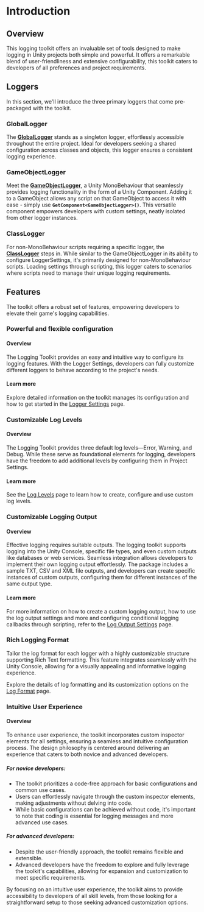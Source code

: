 # Introduction

## Overview

This logging toolkit offers an invaluable set of tools designed to make logging in Unity projects both simple and powerful. It offers a remarkable blend of user-friendliness and extensive configurability, this toolkit caters to developers of all preferences and project requirements.

## Loggers

In this section, we'll introduce the three primary loggers that come pre-packaged with the toolkit.

### GlobalLogger

The __[GlobalLogger](loggers/global-logger.md)__ stands as a singleton logger, effortlessly accessible throughout the entire project. Ideal for developers seeking a shared configuration across classes and objects, this logger ensures a consistent logging experience.

### GameObjectLogger

Meet the __[GameObjectLogger](loggers/game-object-logger.md)__, a Unity MonoBehaviour that seamlessly provides logging functionality in the form of a Unity Component. Adding it to a GameObject allows any script on that GameObject to access it with ease - simply use __`GetComponent<GameObjectLogger>()`__. This versatile component empowers developers with custom settings, neatly isolated from other logger instances.

### ClassLogger

For non-MonoBehaviour scripts requiring a specific logger, the __[ClassLogger](loggers/class-logger.md)__ steps in. While similar to the GameObjectLogger in its ability to configure LoggerSettings, it's primarily designed for non-MonoBehaviour scripts. Loading settings through scripting, this logger caters to scenarios where scripts need to manage their unique logging requirements.

## Features

The toolkit offers a robust set of features, empowering developers to elevate their game's logging capabilities.

### Powerful and flexible configuration

#### Overview
The Logging Toolkit provides an easy and intuitive way to configure its logging features. With the Logger Settings, developers can fully customize different loggers to behave according to the project's needs.

#### Learn more
Explore detailed information on the toolkit manages its configuration and how to get started in the [Logger Settings](settings/logger-settings.md/) page.

### Customizable Log Levels

#### Overview
The Logging Toolkit provides three default log levels—Error, Warning, and Debug. While these serve as foundational elements for logging, developers have the freedom to add additional levels by configuring them in Project Settings.

#### Learn more
See the [Log Levels](settings/log-level-settings.md/) page to learn how to create, configure and use custom log levels.

### Customizable Logging Output

#### Overview
Effective logging requires suitable outputs. The logging toolkit supports logging into the Unity Console, specific file types, and even custom outputs like databases or web services. Seamless integration allows developers to implement their own logging output effortlessly. The package includes a sample TXT, CSV and XML file outputs, and developers can create specific instances of custom outputs, configuring them for different instances of the same output type.

#### Learn more
For more information on how to create a custom logging output, how to use the log output settings and more and configuring conditional logging callbacks through scripting, refer to the [Log Output Settings](settings/log-output-settings.md/) page.

### Rich Logging Format

Tailor the log format for each logger with a highly customizable structure supporting Rich Text formatting. This feature integrates seamlessly with the Unity Console, allowing for a visually appealing and informative logging experience.

Explore the details of log formatting and its customization options on the [Log Format](models/log-format.md/) page.

### Intuitive User Experience

#### Overview
To enhance user experience, the toolkit incorporates custom inspector elements for all settings, ensuring a seamless and intuitive configuration process. The design philosophy is centered around delivering an experience that caters to both novice and advanced developers.

##### For novice developers:
- The toolkit prioritizes a code-free approach for basic configurations and common use cases.
- Users can effortlessly navigate through the custom inspector elements, making adjustments without delving into code.
- While basic configurations can be achieved without code, it's important to note that coding is essential for logging messages and more advanced use cases.

##### For advanced developers:
- Despite the user-friendly approach, the toolkit remains flexible and extensible.
- Advanced developers have the freedom to explore and fully leverage the toolkit's capabilities, allowing for expansion and customization to meet specific requirements.

By focusing on an intuitive user experience, the toolkit aims to provide accessibility to developers of all skill levels, from those looking for a straightforward setup to those seeking advanced customization options.